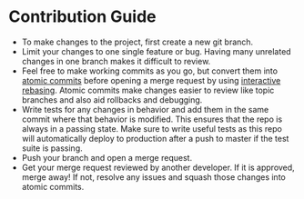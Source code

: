 # Contribution Guide

- To make changes to the project, first create a new git branch.
- Limit your changes to one single feature or bug. Having many unrelated changes in one branch makes it difficult to review.
- Feel free to make working commits as you go, but convert them into [atomic commits](https://en.wikipedia.org/wiki/Atomic_commit#Atomic_commit_convention) before opening a merge request by using [interactive rebasing](https://git-scm.com/book/en/v2/Git-Tools-Rewriting-History#Squashing-Commits). Atomic commits make changes easier to review like topic branches and also aid rollbacks and debugging.
- Write tests for any changes in behavior and add them in the same commit where that behavior is modified. This ensures that the repo is always in a passing state. Make sure to write useful tests as this repo will automatically deploy to production after a push to master if the test suite is passing.
- Push your branch and open a merge request.
- Get your merge request reviewed by another developer. If it is approved, merge away! If not, resolve any issues and squash those changes into atomic commits.
